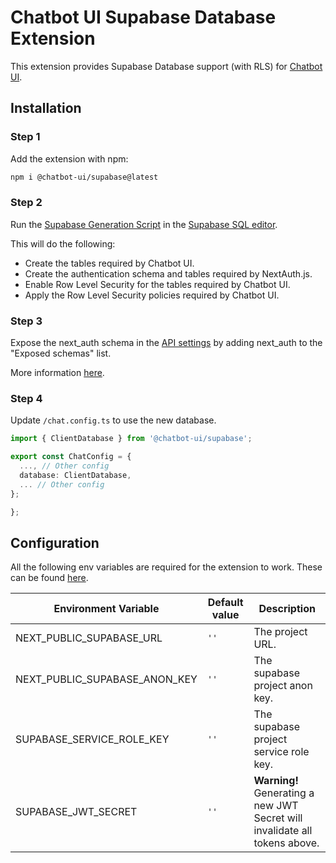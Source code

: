 # Chatbot UI Supabase Database Extension

This extension provides Supabase Database support (with RLS) for [Chatbot UI](https://github.com/jorge-menjivar/chatbot-ui).

## Installation

### Step 1

Add the extension with npm:

```sh
npm i @chatbot-ui/supabase@latest
```

### Step 2

Run the [Supabase Generation Script](./Supabase%20Generation%20Script.sql) in the [Supabase SQL editor](https://app.supabase.com/project/_/sql).

This will do the following:

- Create the tables required by Chatbot UI.
- Create the authentication schema and tables required by NextAuth.js.
- Enable Row Level Security for the tables required by Chatbot UI.
- Apply the Row Level Security policies required by Chatbot UI.

### Step 3

Expose the next_auth schema in the [API settings](https://app.supabase.com/project/*/settings/api) by adding next_auth to the "Exposed schemas" list.

More information [here](https://authjs.dev/reference/adapter/supabase#expose-the-nextauth-schema-in-supabase).

### Step 4

Update `/chat.config.ts` to use the new database.

```typescript
import { ClientDatabase } from '@chatbot-ui/supabase';

export const ChatConfig = {
  ..., // Other config
  database: ClientDatabase,
  ... // Other config
};

};
```

## Configuration

All the following env variables are required for the extension to work. These can be found [here](https://app.supabase.com/project/_/settings/api).

| Environment Variable          | Default value | Description                                                                |
| ----------------------------- | ------------- | -------------------------------------------------------------------------- |
| NEXT_PUBLIC_SUPABASE_URL      | `''`          | The project URL.                                                           |
| NEXT_PUBLIC_SUPABASE_ANON_KEY | `''`          | The supabase project anon key.                                             |
| SUPABASE_SERVICE_ROLE_KEY     | `''`          | The supabase project service role key.                                     |
| SUPABASE_JWT_SECRET           | `''`          | **Warning!** Generating a new JWT Secret will invalidate all tokens above. |
